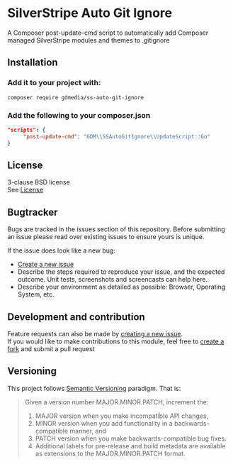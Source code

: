 # SilverStripe Auto Git Ignore
A Composer post-update-cmd script to automatically add Composer managed SilverStripe modules and themes to .gitignore

## Installation
### Add it to your project with:
```shell
composer require gdmedia/ss-auto-git-ignore
```
### Add the following to your composer.json
```json
"scripts": {
     "post-update-cmd": "GDM\\SSAutoGitIgnore\\UpdateScript::Go"
}
```

## License
3-clause BSD license   
See [License](license.md)

## Bugtracker
Bugs are tracked in the issues section of this repository. Before submitting an issue please read over existing issues to ensure yours is unique.

If the issue does look like a new bug:

 - [Create a new issue](../../issues/new)
 - Describe the steps required to reproduce your issue, and the expected outcome. Unit tests, screenshots and screencasts can help here.
 - Describe your environment as detailed as possible: Browser, Operating System, etc.

## Development and contribution
Feature requests can also be made by [creating a new issue](../../issues/new).  
If you would like to make contributions to this module, feel free to [create a fork](../../fork) and submit a pull request

## Versioning
This project follows [Semantic Versioning](http://semver.org) paradigm. That is:

> Given a version number MAJOR.MINOR.PATCH, increment the:
>  1. MAJOR version when you make incompatible API changes,
>  2. MINOR version when you add functionality in a backwards-compatible manner, and
>  3. PATCH version when you make backwards-compatible bug fixes.
>  4. Additional labels for pre-release and build metadata are available as extensions to the MAJOR.MINOR.PATCH format.
